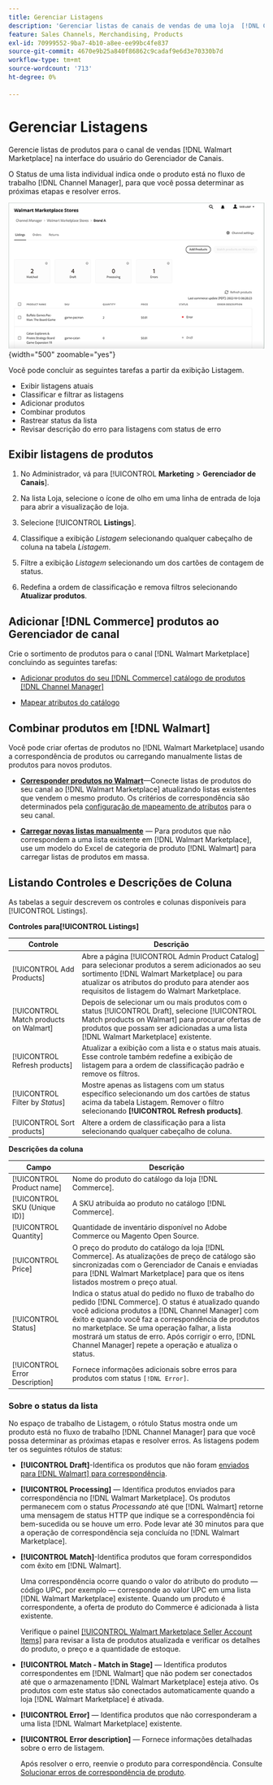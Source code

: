 ```yaml
---
title: Gerenciar Listagens
description: 'Gerenciar listas de canais de vendas de uma loja  [!DNL Commerce]  com o Gerenciador de Canais da Adobe Commerce e do Magento Open Source.'
feature: Sales Channels, Merchandising, Products
exl-id: 70999552-9ba7-4b10-a8ee-ee99bc4fe837
source-git-commit: 4670e9b25a840f86862c9cadaf9e6d3e70330b7d
workflow-type: tm+mt
source-wordcount: '713'
ht-degree: 0%

---
```


# Gerenciar Listagens

Gerencie listas de produtos para o canal de vendas [!DNL Walmart Marketplace] na interface do usuário do Gerenciador de Canais.

O Status de uma lista individual indica onde o produto está no fluxo de trabalho [!DNL Channel Manager], para que você possa determinar as próximas etapas e resolver erros.

![Página de listagens de um canal de vendas conectado](assets/listings-dashboard-view.png){width="500" zoomable="yes"}

Você pode concluir as seguintes tarefas a partir da exibição Listagem.

* Exibir listagens atuais
* Classificar e filtrar as listagens
* Adicionar produtos
* Combinar produtos
* Rastrear status da lista
* Revisar descrição do erro para listagens com status de erro

## Exibir listagens de produtos

1. No Administrador, vá para [!UICONTROL **Marketing** > **Gerenciador de Canais**].

1. Na lista Loja, selecione o ícone de olho em uma linha de entrada de loja para abrir a visualização de loja.

1. Selecione [!UICONTROL **Listings**].

1. Classifique a exibição *Listagem* selecionando qualquer cabeçalho de coluna na tabela *Listagem*.

1. Filtre a exibição *Listagem* selecionando um dos cartões de contagem de status.

1. Redefina a ordem de classificação e remova filtros selecionando **Atualizar produtos**.

## Adicionar [!DNL Commerce] produtos ao Gerenciador de canal

Crie o sortimento de produtos para o canal [!DNL Walmart Marketplace] concluindo as seguintes tarefas:

* [Adicionar produtos do seu  [!DNL Commerce] catálogo de produtos [!DNL Channel Manager]](add-products-to-channel-store.md)

* [Mapear atributos do catálogo](map-catalog-attributes.md#configure-product-attribute-settings)

## Combinar produtos em [!DNL Walmart]

Você pode criar ofertas de produtos no [!DNL Walmart Marketplace] usando a correspondência de produtos ou carregando manualmente listas de produtos para novos produtos.

* **[Corresponder produtos no Walmart](connect-listings-to-marketplace.md)**—Conecte listas de produtos do seu canal ao [!DNL Walmart Marketplace] atualizando listas existentes que vendem o mesmo produto. Os critérios de correspondência são determinados pela [configuração de mapeamento de atributos](map-catalog-attributes.md) para o seu canal.

* **[Carregar novas listas manualmente](connect-listings-to-marketplace.md#upload-new-product-listings)** — Para produtos que não correspondem a uma lista existente em [!DNL Walmart Marketplace], use um modelo do Excel de categoria de produto [!DNL Walmart] para carregar listas de produtos em massa.

## Listando Controles e Descrições de Coluna

As tabelas a seguir descrevem os controles e colunas disponíveis para [!UICONTROL Listings].

**Controles para[!UICONTROL Listings]**

| **Controle** | **Descrição** |
|----------------------------------------|-------------------------------------------------------------------------------------------------------------------------------------------------------------------------------------------------------------------|
| [!UICONTROL Add Products] | Abre a página [!UICONTROL Admin Product Catalog] para selecionar produtos a serem adicionados ao seu sortimento [!DNL Walmart Marketplace] ou para atualizar os atributos do produto para atender aos requisitos de listagem do Walmart Marketplace. |
| [!UICONTROL Match products on Walmart] | Depois de selecionar um ou mais produtos com o status [!UICONTROL Draft], selecione [!UICONTROL Match products on Walmart] para procurar ofertas de produtos que possam ser adicionadas a uma lista [!DNL Walmart Marketplace] existente. |
| [!UICONTROL Refresh products] | Atualizar a exibição com a lista e o status mais atuais. Esse controle também redefine a exibição de listagem para a ordem de classificação padrão e remove os filtros. |
| [!UICONTROL Filter by *Status*] | Mostre apenas as listagens com um status específico selecionando um dos cartões de status acima da tabela Listagem. Remover o filtro selecionando **[!UICONTROL Refresh products]**. |
| [!UICONTROL Sort products] | Altere a ordem de classificação para a lista selecionando qualquer cabeçalho de coluna. |


**Descrições da coluna**

| **Campo** | **Descrição** |
|--------------------------------|-------------------------------------------------------------------------------------------------------------------------------------------------------------------------------------------------------------------------------------------------------------------------------------------------------------------------------------------------------------------|
| [!UICONTROL Product name] | Nome do produto do catálogo da loja [!DNL Commerce]. |
| [!UICONTROL SKU (Unique ID)] | A SKU atribuída ao produto no catálogo [!DNL Commerce]. |
| [!UICONTROL  Quantity] | Quantidade de inventário disponível no Adobe Commerce ou Magento Open Source. |
| [!UICONTROL Price] | O preço do produto do catálogo da loja [!DNL Commerce]. As atualizações de preço de catálogo são sincronizadas com o Gerenciador de Canais e enviadas para [!DNL Walmart Marketplace] para que os itens listados mostrem o preço atual. |
| [!UICONTROL Status] | Indica o status atual do pedido no fluxo de trabalho do pedido [!DNL Commerce]. O status é atualizado quando você adiciona produtos a [!DNL Channel Manager] com êxito e quando você faz a correspondência de produtos no marketplace. Se uma operação falhar, a lista mostrará um status de erro. Após corrigir o erro, [!DNL Channel Manager] repete a operação e atualiza o status. |
| [!UICONTROL Error Description] | Fornece informações adicionais sobre erros para produtos com status `[!DNL Error]`. |

### Sobre o status da lista

No espaço de trabalho de Listagem, o rótulo Status mostra onde um produto está no fluxo de trabalho [!DNL Channel Manager] para que você possa determinar as próximas etapas e resolver erros. As listagens podem ter os seguintes rótulos de status:

* **[!UICONTROL Draft]**-Identifica os produtos que não foram [enviados para [!DNL Walmart] para correspondência](connect-listings-to-marketplace.md#match-products).

* **[!UICONTROL Processing]** — Identifica produtos enviados para correspondência no [!DNL Walmart Marketplace]. Os produtos permanecem com o status *Processando* até que [!DNL Walmart] retorne uma mensagem de status HTTP que indique se a correspondência foi bem-sucedida ou se houve um erro. Pode levar até 30 minutos para que a operação de correspondência seja concluída no [!DNL Walmart Marketplace].

* **[!UICONTROL Match]**-Identifica produtos que foram correspondidos com êxito em [!DNL Walmart].

  Uma correspondência ocorre quando o valor do atributo do produto — código UPC, por exemplo — corresponde ao valor UPC em uma lista [!DNL Walmart Marketplace] existente. Quando um produto é correspondente, a oferta de produto do Commerce é adicionada à lista existente.

  Verifique o painel [[!UICONTROL Walmart Marketplace Seller Account Items]](https://seller.walmart.com/items-and-inventory/manage-items) para revisar a lista de produtos atualizada e verificar os detalhes do produto, o preço e a quantidade de estoque.

* **[!UICONTROL Match - Match in Stage]** — Identifica produtos correspondentes em [!DNL Walmart] que não podem ser conectados até que o armazenamento [!DNL Walmart Marketplace] esteja ativo. Os produtos com este status são conectados automaticamente quando a loja [!DNL Walmart Marketplace] é ativada.

* **[!UICONTROL Error]** — Identifica produtos que não corresponderam a uma lista [!DNL Walmart Marketplace] existente.

* **[!UICONTROL Error description]** — Fornece informações detalhadas sobre o erro de listagem.

  Após resolver o erro, reenvie o produto para correspondência. Consulte [Solucionar erros de correspondência de produto](connect-listings-to-marketplace.md#troubleshoot-product-match-errors).
